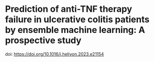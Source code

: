 # Prediction of anti-TNF therapy failure in ulcerative colitis patients by ensemble machine learning: A prospective study
doi: https://doi.org/10.1016/j.heliyon.2023.e21154

